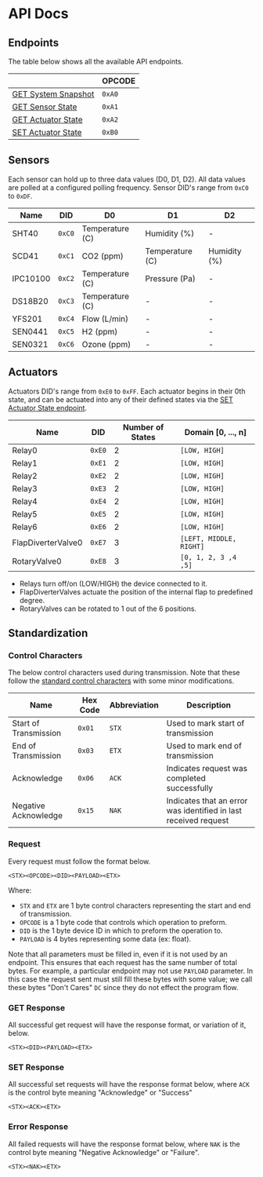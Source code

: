 # API Docs

## Endpoints

The table below shows all the available API endpoints.

|  | OPCODE |
|--|--------|
| [GET System Snapshot](endpoints/getSnapshot.md) | `0xA0` |
| [GET Sensor State](endpoints/getSensorState.md) | `0xA1` |
| [GET Actuator State](endpoints/getActuatorState.md) | `0xA2` |
| [SET Actuator State](endpoints/setActuatorState.md) | `0xB0` |

## Sensors

Each sensor can hold up to three data values (D0, D1, D2). All data values are polled at a configured polling frequency. Sensor DID's range from `0xC0` to `0xDF`.

| Name | DID | D0 | D1 | D2 |
|------|-----|----|----|----|
| SHT40 | `0xC0` | Temperature (C) | Humidity (%) | - |
| SCD41 | `0xC1` | CO2 (ppm) | Temperature (C) | Humidity (%) |
| IPC10100 | `0xC2` | Temperature (C) | Pressure (Pa) | - |
| DS18B20 | `0xC3` | Temperature (C) | - | - |
| YFS201 | `0xC4` | Flow (L/min) | - | - |
| SEN0441 | `0xC5` | H2 (ppm) | - | - |
| SEN0321 | `0xC6` | Ozone (ppm) | - | - |

## Actuators

Actuators DID's range from `0xE0` to `0xFF`. Each actuator begins in their 0th state, and can be actuated into any of their defined states via the [SET Actuator State endpoint](endpoints/setActuatorState.md).

| Name | DID | Number of States | Domain [0, ..., n] | 
|------|-----|------------------|--------------------|
| Relay0 | `0xE0` | 2 | `[LOW, HIGH]` |
| Relay1 | `0xE1` | 2 | `[LOW, HIGH]` |
| Relay2 | `0xE2` | 2 | `[LOW, HIGH]` |
| Relay3 | `0xE3` | 2 | `[LOW, HIGH]` |
| Relay4 | `0xE4` | 2 | `[LOW, HIGH]` |
| Relay5 | `0xE5` | 2 | `[LOW, HIGH]` |
| Relay6 | `0xE6` | 2 | `[LOW, HIGH]` |
| FlapDiverterValve0 | `0xE7` | 3 | `[LEFT, MIDDLE, RIGHT]` |
| RotaryValve0 | `0xE8` | 3 | `[0, 1, 2, 3 ,4 ,5]` |

- Relays turn off/on (LOW/HIGH) the device connected to it.
- FlapDiverterValves actuate the position of the internal flap to predefined degree. 
- RotaryValves can be rotated to 1 out of the 6 positions.

## Standardization

### Control Characters

The below control characters used during transmission. Note that these follow the [standard control characters](https://www.geeksforgeeks.org/control-characters/) with some minor modifications.

| Name | Hex Code | Abbreviation | Description |
|------|----------|--------------|-------------|
| Start of Transmission | `0x01` | `STX` | Used to mark start of transmission |
| End of Transmission | `0x03` | `ETX` | Used to mark end of transmission |
| Acknowledge | `0x06` | `ACK` | Indicates request was completed successfully |
| Negative Acknowledge | `0x15` | `NAK` | Indicates that an error was identified in last received request |

### Request

Every request must follow the format below.

```
<STX><OPCODE><DID><PAYLOAD><ETX>
```

Where: 
* `STX` and `ETX` are 1 byte control characters representing the start and end of transmission.
* `OPCODE` is a 1 byte code that controls which operation to preform.
* `DID` is the 1 byte device ID in which to preform the operation to.
* `PAYLOAD` is 4 bytes representing some data (ex: float).

Note that all parameters must be filled in, even if it is not used by an endpoint. This ensures that each request has the same number of total bytes. For example, a particular endpoint may not use `PAYLOAD` parameter. In this case the request sent must still fill these bytes with some value; we call these bytes "Don't Cares" `DC` since they do not effect the program flow.

### GET Response

All successful get request will have the response format, or variation of it, below.

```
<STX><DID><PAYLOAD><ETX>
```

### SET Response

All successful set requests will have the response format below, where `ACK` is the control byte meaning "Acknowledge" or "Success"

```
<STX><ACK><ETX>
```

### Error Response

All failed requests will have the response format below, where `NAK` is the control byte meaning "Negative Acknowledge" or "Failure".

```
<STX><NAK><ETX>
```
